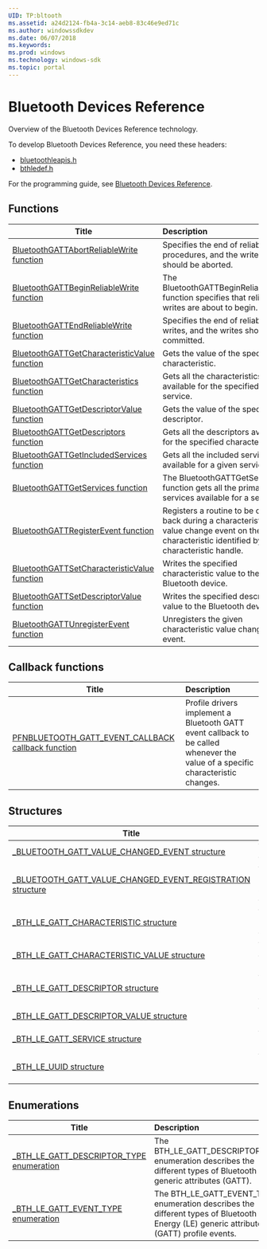 ```yaml
---
UID: TP:bltooth
ms.assetid: a24d2124-fb4a-3c14-aeb8-83c46e9ed71c
ms.author: windowssdkdev
ms.date: 06/07/2018
ms.keywords: 
ms.prod: windows
ms.technology: windows-sdk
ms.topic: portal
---
```


# Bluetooth Devices Reference



Overview of the Bluetooth Devices Reference technology.

To develop Bluetooth Devices Reference, you need these headers:

 * [bluetoothleapis.h](..\bluetoothleapis\index.md)
 * [bthledef.h](..\bthledef\index.md)

For the programming guide, see [Bluetooth Devices Reference](/windows/desktop/bltooth).

## Functions

| Title   | Description   |
| ---- |:---- |
| [BluetoothGATTAbortReliableWrite function](..\bluetoothleapis\nf-bluetoothleapis-bluetoothgattabortreliablewrite.md) | Specifies the end of reliable write procedures, and the writes should be aborted. |
| [BluetoothGATTBeginReliableWrite function](..\bluetoothleapis\nf-bluetoothleapis-bluetoothgattbeginreliablewrite.md) | The BluetoothGATTBeginReliableWrite function specifies that reliable writes are about to begin. |
| [BluetoothGATTEndReliableWrite function](..\bluetoothleapis\nf-bluetoothleapis-bluetoothgattendreliablewrite.md) | Specifies the end of reliable writes, and the writes should be committed. |
| [BluetoothGATTGetCharacteristicValue function](..\bluetoothleapis\nf-bluetoothleapis-bluetoothgattgetcharacteristicvalue.md) | Gets the value of the specified characteristic. |
| [BluetoothGATTGetCharacteristics function](..\bluetoothleapis\nf-bluetoothleapis-bluetoothgattgetcharacteristics.md) | Gets all the characteristics available for the specified service. |
| [BluetoothGATTGetDescriptorValue function](..\bluetoothleapis\nf-bluetoothleapis-bluetoothgattgetdescriptorvalue.md) | Gets the value of the specified descriptor. |
| [BluetoothGATTGetDescriptors function](..\bluetoothleapis\nf-bluetoothleapis-bluetoothgattgetdescriptors.md) | Gets all the descriptors available for the specified characteristic. |
| [BluetoothGATTGetIncludedServices function](..\bluetoothleapis\nf-bluetoothleapis-bluetoothgattgetincludedservices.md) | Gets all the included services available for a given service. |
| [BluetoothGATTGetServices function](..\bluetoothleapis\nf-bluetoothleapis-bluetoothgattgetservices.md) | The BluetoothGATTGetServices function gets all the primary services available for a server. |
| [BluetoothGATTRegisterEvent function](..\bluetoothleapis\nf-bluetoothleapis-bluetoothgattregisterevent.md) | Registers a routine to be called back during a characteristic value change event on the given characteristic identified by its characteristic handle. |
| [BluetoothGATTSetCharacteristicValue function](..\bluetoothleapis\nf-bluetoothleapis-bluetoothgattsetcharacteristicvalue.md) | Writes the specified characteristic value to the Bluetooth device. |
| [BluetoothGATTSetDescriptorValue function](..\bluetoothleapis\nf-bluetoothleapis-bluetoothgattsetdescriptorvalue.md) | Writes the specified descriptor value to the Bluetooth device. |
| [BluetoothGATTUnregisterEvent function](..\bluetoothleapis\nf-bluetoothleapis-bluetoothgattunregisterevent.md) | Unregisters the given characteristic value change event. |

## Callback functions

| Title   | Description   |
| ---- |:---- |
| [PFNBLUETOOTH_GATT_EVENT_CALLBACK callback function](..\bthledef\nc-bthledef-pfnbluetooth_gatt_event_callback.md) | Profile drivers implement a Bluetooth GATT event callback to be called whenever the value of a specific characteristic changes. |

## Structures

| Title   | Description   |
| ---- |:---- |
| [_BLUETOOTH_GATT_VALUE_CHANGED_EVENT structure](..\bthledef\ns-bthledef-_bluetooth_gatt_value_changed_event.md) | The BLUETOOTH_GATT_VALUE_CHANGED_EVENT structure describes a changed attribute value. |
| [_BLUETOOTH_GATT_VALUE_CHANGED_EVENT_REGISTRATION structure](..\bthledef\ns-bthledef-_bluetooth_gatt_value_changed_event_registration.md) | The BLUETOOTH_GATT_VALUE_CHANGED_EVENT_REGISTRATION structure describes one or more characteristics that have changed. |
| [_BTH_LE_GATT_CHARACTERISTIC structure](..\bthledef\ns-bthledef-_bth_le_gatt_characteristic.md) | The BTH_LE_GATT_CHARACTERISTIC structure describes a Bluetooth Low Energy (LE) generic attribute (GATT) profile characteristic. |
| [_BTH_LE_GATT_CHARACTERISTIC_VALUE structure](..\bthledef\ns-bthledef-_bth_le_gatt_characteristic_value.md) | The BTH_LE_GATT_CHARACTERISTIC_VALUE structure describes a Bluetooth Low Energy (LE) generic attribute (GATT) profile characteristic value. |
| [_BTH_LE_GATT_DESCRIPTOR structure](..\bthledef\ns-bthledef-_bth_le_gatt_descriptor.md) | The BTH_LE_GATT_DESCRIPTOR structure describes a Bluetooth Low Energy (LE) generic attribute (GATT) profile descriptor. |
| [_BTH_LE_GATT_DESCRIPTOR_VALUE structure](..\bthledef\ns-bthledef-_bth_le_gatt_descriptor_value.md) | The BTH_LE_GATT_DESCRIPTOR_VALUE structure describes a parent characteristic. |
| [_BTH_LE_GATT_SERVICE structure](..\bthledef\ns-bthledef-_bth_le_gatt_service.md) | The BTH_LE_GATT_SERVICE structure describes a Bluetooth Low Energy (LE) generic attribute (GATT) profile service. |
| [_BTH_LE_UUID structure](..\bthledef\ns-bthledef-_bth_le_uuid.md) | The BTH_LE_UUID structure contains information about a Bluetooth Low Energy (LE) Universally Unique Identifier (UUID). |

## Enumerations

| Title   | Description   |
| ---- |:---- |
| [_BTH_LE_GATT_DESCRIPTOR_TYPE enumeration](..\bthledef\ne-bthledef-_bth_le_gatt_descriptor_type.md) | The BTH_LE_GATT_DESCRIPTOR_TYPE enumeration describes the different types of Bluetooth LE generic attributes (GATT). |
| [_BTH_LE_GATT_EVENT_TYPE enumeration](..\bthledef\ne-bthledef-_bth_le_gatt_event_type.md) | The BTH_LE_GATT_EVENT_TYPE enumeration describes the different types of Bluetooth Low Energy (LE) generic attribute (GATT) profile events. |
